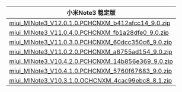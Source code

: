 | 小米Note3  稳定版    |
| ---- |
| [miui_MINote3_V12.0.1.0.PCHCNXM_b412afcc14_9.0.zip](https://hugeota.d.miui.com/V12.0.1.0.PCHCNXM/miui_MINote3_V12.0.1.0.PCHCNXM_b412afcc14_9.0.zip)    |
| [miui_MINote3_V11.0.4.0.PCHCNXM_fb1a28dfe0_9.0.zip](https://hugeota.d.miui.com/V11.0.4.0.PCHCNXM/miui_MINote3_V11.0.4.0.PCHCNXM_fb1a28dfe0_9.0.zip)    |
| [miui_MINote3_V11.0.3.0.PCHCNXM_60dcc350c6_9.0.zip](https://hugeota.d.miui.com/V11.0.3.0.PCHCNXM/miui_MINote3_V11.0.3.0.PCHCNXM_60dcc350c6_9.0.zip)    |
| [miui_MINote3_V11.0.2.0.PCHCNXM_a6755ad154_9.0.zip](https://hugeota.d.miui.com/V11.0.2.0.PCHCNXM/miui_MINote3_V11.0.2.0.PCHCNXM_a6755ad154_9.0.zip)    |
| [miui_MINote3_V10.4.2.0.PCHCNXM_14b856e369_9.0.zip](https://hugeota.d.miui.com/V10.4.2.0.PCHCNXM/miui_MINote3_V10.4.2.0.PCHCNXM_14b856e369_9.0.zip)    |
| [miui_MINote3_V10.4.1.0.PCHCNXM_5760f67683_9.0.zip](https://hugeota.d.miui.com/V10.4.1.0.PCHCNXM/miui_MINote3_V10.4.1.0.PCHCNXM_5760f67683_9.0.zip)    |
| [miui_MINote3_V10.3.1.0.OCHCNXM_4cac99ebc8_8.1.zip](https://hugeota.d.miui.com/V10.3.1.0.OCHCNXM/miui_MINote3_V10.3.1.0.OCHCNXM_4cac99ebc8_8.1.zip)    |
